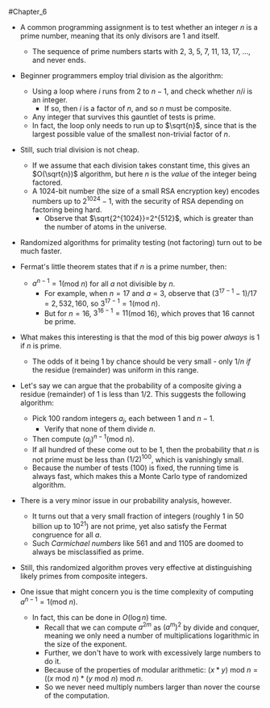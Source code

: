 #Chapter_6 
- A common programming assignment is to test whether an integer *n* is a prime number, meaning that its only divisors are 1 and itself.
	- The sequence of prime numbers starts with 2, 3, 5, 7, 11, 13, 17, ..., and never ends.

- Beginner programmers employ trial division as the algorithm:
	- Using a loop where *i* runs from 2 to $n-1$, and check whether $n/i$ is an integer.
		- If so, then *i* is a factor of *n*, and so *n* must be composite.
	- Any integer that survives this gauntlet of tests is prime.
	- In fact, the loop only needs to run up to $\sqrt{n}$, since that is the largest possible value of the smallest non-trivial factor of *n*.

- Still, such trial division is not cheap.
	- If we assume that each division takes constant time, this gives an $O(\sqrt{n})$ algorithm, but here *n* is the *value* of the integer being factored.
	- A 1024-bit number (the size of a small RSA encryption key) encodes numbers up to $2^{1024}-1$, with the security of RSA depending on factoring being hard.
		- Observe that $\sqrt{2^{1024}}=2^{512}$, which is greater than the number of atoms in the universe.

- Randomized algorithms for primality testing (not factoring) turn out to be much faster.
- Fermat's little theorem states that if *n* is a prime number, then:
	- $a^{n-1} = 1($mod $n)$ for all $a$ not divisible by $n$.
		- For example, when $n=17$ and $a=3$, observe that $(3^{17-1}-1)/17=2,532,160$, so $3^{17-1}=1($mod $n)$.
		- But for $n=16$, $3^{16-1}=11($mod $16)$, which proves that 16 cannot be prime.

- What makes this interesting is that the mod of this big power *always* is 1 if *n* is prime.
	- The odds of it being 1 by chance should be very small - only $1/n$ *if* the residue (remainder) was uniform in this range.

- Let's say we can argue that the probability of a composite giving a residue (remainder) of 1 is less than 1/2. This suggests the following algorithm:
	- Pick 100 random integers $a_j$, each between 1 and $n-1$.
		- Verify that none of them divide *n*.
	- Then compute $(a_j)^{n-1} ($mod $n)$.
	- If all hundred of these come out to be 1, then the probability that *n* is not prime must be less than $(1/2)^{100}$, which is vanishingly small.
	- Because the number of tests (100) is fixed, the running time is always fast, which makes this a Monte Carlo type of randomized algorithm.

- There is a very minor issue in our probability analysis, however.
	- It turns out that a very small fraction of integers (roughly 1 in 50 billion up to $10^{21}$) are not prime, yet also satisfy the Fermat congruence for all *a*.
	- Such *Carmichael numbers* like 561 and and 1105 are doomed to always be misclassified as prime.
- Still, this randomized algorithm proves very effective at distinguishing likely primes from composite integers.

- One issue that might concern you is the time complexity of computing $a^{n-1} = 1($mod $n)$.
	- In fact, this can be done in $O(\log n)$ time.
		- Recall that we can compute $a^{2m}$ as $(a^m)^2$ by divide and conquer, meaning we only need a number of multiplications logarithmic in the size of the exponent.
		- Further, we don't have to work with excessively large numbers to do it.
		- Because of the properties of modular arithmetic: 
			$(x*y)$ mod $n=((x$ mod $n)*(y$ mod $n)$ mod $n$.
		- So we never need multiply numbers larger than *n*over the course of the computation.